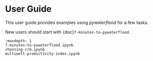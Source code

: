 # User Guide

This user guide provides examples using _pywaterflood_ for a few tasks.

New users should start with {doc}`7-minutes-to-pywaterflood`.

```{toctree}
:maxdepth: 1
7-minutes-to-pywaterflood.ipynb
choosing-crm.ipynb
multiwell-productivity-index.ipynb
```
